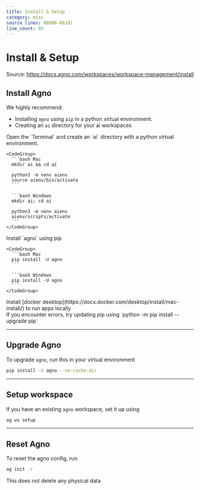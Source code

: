 ```yaml
---
title: Install & Setup
category: misc
source_lines: 86088-86181
line_count: 93
---
```


# Install & Setup
Source: https://docs.agno.com/workspaces/workspace-management/install



## Install Agno

We highly recommend:

* Installing `agno` using `pip` in a python virtual environment.
* Creating an `ai` directory for your ai workspaces

<Steps>
  <Step title="Create a virtual environment">
    Open the `Terminal` and create an `ai` directory with a python virtual environment.

    <CodeGroup>
      ```bash Mac
      mkdir ai && cd ai

      python3 -m venv aienv
      source aienv/bin/activate
      ```

      ```bash Windows
      mkdir ai; cd ai

      python3 -m venv aienv
      aienv/scripts/activate
      ```
    </CodeGroup>
  </Step>

  <Step title="Install Agno">
    Install `agno` using pip

    <CodeGroup>
      ```bash Mac
      pip install -U agno
      ```

      ```bash Windows
      pip install -U agno
      ```
    </CodeGroup>
  </Step>

  <Step title="Install Docker">
    Install [docker desktop](https://docs.docker.com/desktop/install/mac-install/) to run apps locally
  </Step>
</Steps>

<br />

<Note>
  If you encounter errors, try updating pip using `python -m pip install --upgrade pip`
</Note>

***

## Upgrade Agno

To upgrade `agno`, run this in your virtual environment

```bash
pip install -U agno --no-cache-dir
```

***

## Setup workspace

If you have an existing `agno` workspace, set it up using

```bash
ag ws setup
```

***

## Reset Agno

To reset the agno config, run

```bash
ag init -r
```

<Note>
  This does not delete any physical data
</Note>


